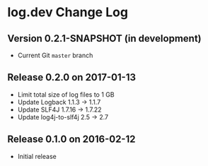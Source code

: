 # log.dev Change Log


## Version 0.2.1-SNAPSHOT (in development)

* Current Git `master` branch


## Release 0.2.0 on 2017-01-13

* Limit total size of log files to 1 GB
* Update Logback 1.1.3 -> 1.1.7
* Update SLF4J 1.7.16 -> 1.7.22
* Update log4j-to-slf4j 2.5 -> 2.7


## Release 0.1.0 on 2016-02-12

* Initial release
